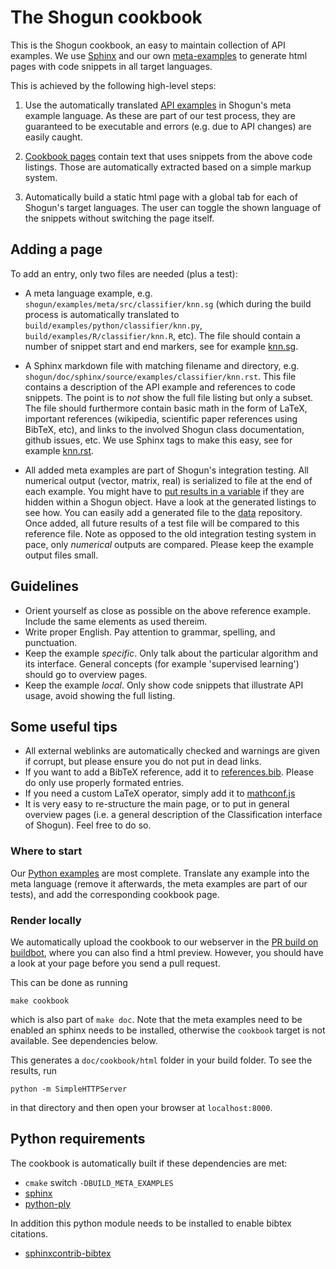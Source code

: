 # The Shogun cookbook

This is the Shogun cookbook, an easy to maintain collection of API examples.
We use [Sphinx](http://www.sphinx-doc.org/en/stable/) and our own [meta-examples](https://github.com/shogun-toolbox/shogun/wiki/Example_Generation) to generate html pages with code snippets in all target languages.

This is achieved by the following high-level steps:

1. Use the automatically translated [API examples](https://github.com/shogun-toolbox/shogun/tree/feature/sphinxdoc/examples/meta/src/) in Shogun's meta example language. As these are part of our test process, they are guaranteed to be executable and errors (e.g. due to API changes) are easily caught.

2. [Cookbook pages](https://github.com/shogun-toolbox/shogun/tree/feature/sphinxdoc/doc/cookbook/source/examples/) contain text that uses snippets from the above code listings. Those are automatically extracted based on a simple markup system.

3. Automatically build a static html page with a global tab for each of Shogun's target languages. The user can toggle the shown language of the snippets without switching the page itself.

## Adding a page
To add an entry, only two files are needed (plus a test):

 * A meta language example, e.g. ```shogun/examples/meta/src/classifier/knn.sg``` (which during the build process is automatically translated to ```build/examples/python/classifier/knn.py```, ```build/examples/R/classifier/knn.R```, etc). The file should contain a number of snippet start and end markers, see for example [knn.sg](https://github.com/shogun-toolbox/shogun/blob/feature/sphinxdoc/examples/meta/src/classifier/knn.sg).
 
 * A Sphinx markdown file with matching filename and directory, e.g. ```shogun/doc/sphinx/source/examples/classifier/knn.rst```. This file contains a description of the API example and references to code snippets. The point is to *not* show the full file listing but only a subset. The file should furthermore contain basic math in the form of LaTeX, important references (wikipedia, scientific paper references using BibTeX, etc), and links to the involved Shogun class documentation, github issues, etc. We use Sphinx tags to make this easy, see for example [knn.rst](https://github.com/shogun-toolbox/shogun/blob/feature/sphinxdoc/doc/cookbook/source/examples/classifier/knn.rst).

 * All added meta examples are part of Shogun's integration testing. All numerical output (vector, matrix, real) is serialized to file at the end of each example. You might have to [put results in a variable](https://github.com/shogun-toolbox/shogun/blob/feature/sphinxdoc/examples/meta/src/classifier/knn.sg#L28) if they are hidden within a Shogun object. Have a look at the generated listings to see how. You can easily add a generated file to the [data](https://github.com/shogun-toolbox/shogun-data/tree/master/testsuite/meta/) repository. Once added, all future results of a test file will be compared to this reference file. Note as opposed to the old integration testing system in pace, only *numerical* outputs are compared. Please keep the example output files small.

## Guidelines

 * Orient yourself as close as possible on the above reference example. Include the same elements as used thereim.
 * Write proper English. Pay attention to grammar, spelling, and punctuation.
 * Keep the example *specific*. Only talk about the particular algorithm and its interface. General concepts (for example 'supervised learning') should go to overview pages.
 * Keep the example *local*. Only show code snippets that illustrate API usage, avoid showing the full listing.
 
## Some useful tips

 * All external weblinks are automatically checked and warnings are given if corrupt, but please ensure you do not put in dead links.
 * If you want to add a BibTeX reference, add it to [references.bib](https://github.com/shogun-toolbox/shogun/blob/feature/sphinxdoc/doc/cookbook/source/references.bib). Please do only use properly formated entries.
 * If you need a custom LaTeX operator, simply add it to [mathconf.js](https://github.com/shogun-toolbox/shogun/blob/feature/sphinxdoc/doc/cookbook/source/static/mathconf.js)
 * It is very easy to re-structure the main page, or to put in general overview pages (i.e. a general description of the Classification interface of Shogun). Feel free to do so.
 
### Where to start
Our [Python examples](https://github.com/shogun-toolbox/shogun/tree/develop/examples/undocumented/python_modular) are most complete. Translate any example into the meta language (remove it afterwards, the meta examples are part of our tests), and add the corresponding cookbook page.


### Render locally
We automatically upload the cookbook to our webserver in the [PR build on buildbot](http://buildbot.shogun-toolbox.org/builders/deb1%20-%20libshogun%20-%20PR), where you can also find a html preview. However, you should have a look at your page before you send a pull request.

This can be done as running

```
make cookbook
```

which is also part of ```make doc```. Note that the meta examples need to be enabled an sphinx needs to be installed, otherwise the ```cookbook``` target is not available. See dependencies below.

This generates a ```doc/cookbook/html``` folder in your build folder. To see the results, run

```
python -m SimpleHTTPServer
```

in that directory and then open your browser at ```localhost:8000```.


## Python requirements
The cookbook is automatically built if these dependencies are met:
 * `cmake` switch `-DBUILD_META_EXAMPLES`
 * [sphinx](http://www.sphinx-doc.org/)
 * [python-ply](http://www.dabeaz.com/ply/)
 
In addition this python module needs to be installed to enable bibtex citations.
 * [sphinxcontrib-bibtex](https://sphinxcontrib-bibtex.readthedocs.org/)
